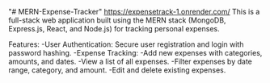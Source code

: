 "# MERN-Expense-Tracker"  https://expensetrack-1.onrender.com/
This is a full-stack web application built using the MERN stack (MongoDB, Express.js, React, and Node.js) for tracking personal expenses.

Features:
-User Authentication: Secure user registration and login with password hashing.
-Expense Tracking:
-Add new expenses with categories, amounts, and dates.
-View a list of all expenses.
-Filter expenses by date range, category, and amount.
-Edit and delete existing expenses.

